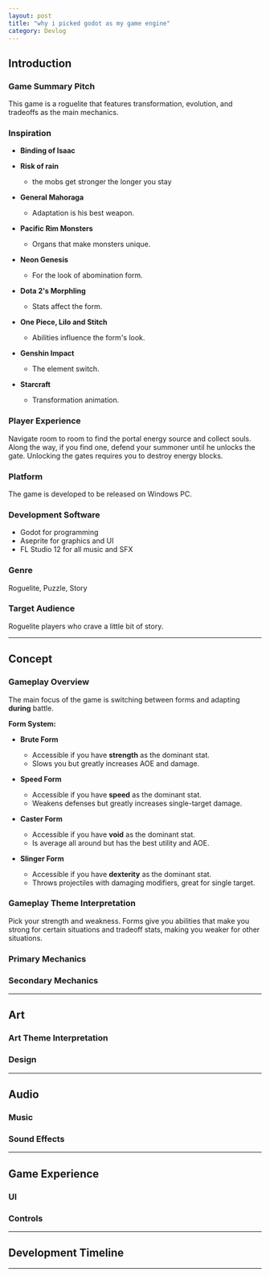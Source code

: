 ```yaml
---
layout: post
title: "why i picked godot as my game engine"
category: Devlog
---
```


## Introduction

### Game Summary Pitch

This game is a roguelite that features transformation, evolution, and tradeoffs as the main mechanics.

### Inspiration

- **Binding of Isaac**

- **Risk of rain**
  - the mobs get stronger the longer you stay

- **General Mahoraga**
  - Adaptation is his best weapon.

- **Pacific Rim Monsters**
  - Organs that make monsters unique.

- **Neon Genesis**
  - For the look of abomination form.

- **Dota 2's Morphling**
  - Stats affect the form.

- **One Piece, Lilo and Stitch**
  - Abilities influence the form's look.

- **Genshin Impact**
  - The element switch.

- **Starcraft**
  - Transformation animation.

### Player Experience

Navigate room to room to find the portal energy source and collect souls. Along the way, if you find one, defend your summoner until he unlocks the gate. Unlocking the gates requires you to destroy energy blocks.

### Platform

The game is developed to be released on Windows PC.

### Development Software

- Godot for programming
- Aseprite for graphics and UI
- FL Studio 12 for all music and SFX

### Genre

Roguelite, Puzzle, Story

### Target Audience

Roguelite players who crave a little bit of story.

---

## Concept

### Gameplay Overview

The main focus of the game is switching between forms and adapting **during** battle.

**Form System:**

- **Brute Form**
  - Accessible if you have **strength** as the dominant stat.
  - Slows you but greatly increases AOE and damage.

- **Speed Form**
  - Accessible if you have **speed** as the dominant stat.
  - Weakens defenses but greatly increases single-target damage.

- **Caster Form**
  - Accessible if you have **void** as the dominant stat.
  - Is average all around but has the best utility and AOE.

- **Slinger Form**
  - Accessible if you have **dexterity** as the dominant stat.
  - Throws projectiles with damaging modifiers, great for single target.

### Gameplay Theme Interpretation

Pick your strength and weakness. Forms give you abilities that make you strong for certain situations and tradeoff stats, making you weaker for other situations.

### Primary Mechanics

### Secondary Mechanics

---

## Art

### Art Theme Interpretation

### Design

---

## Audio

### Music

### Sound Effects

---

## Game Experience

### UI

### Controls

---

## Development Timeline

---
